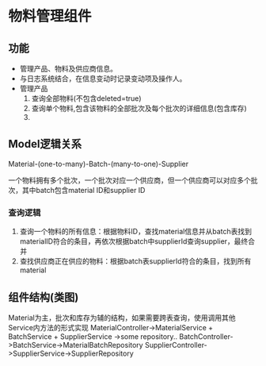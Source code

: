 # 物料管理组件

## 功能

- 管理产品、物料及供应商信息。
- 与日志系统结合，在信息变动时记录变动项及操作人。
- 管理产品
    1. 查询全部物料(不包含deleted=true)
    2. 查询单个物料,包含该物料的全部批次及每个批次的详细信息(包含库存)
    3.

## Model逻辑关系

Material-(one-to-many)-Batch-(many-to-one)-Supplier

一个物料拥有多个批次，一个批次对应一个供应商，但一个供应商可以对应多个批次，其中batch包含material ID和supplier ID

### 查询逻辑

1. 查询一个物料的所有信息：根据物料ID，查找material信息并从batch表找到materialID符合的条目，再依次根据batch中supplierId查询supplier，最终合并
2. 查找供应商正在供应的物料：根据batch表supplierId符合的条目，找到所有material

## 组件结构(类图)

Material为主，批次和库存为辅的结构，如果需要跨表查询，使用调用其他Service内方法的形式实现
MaterialController->MaterialService + BatchService + SupplierService ->some repository..
BatchController->BatchService->MaterialBatchRepository
SupplierController->SupplierService->SupplierRepository
